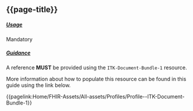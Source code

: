 ## {{page-title}}

<h5><ins>Usage</ins></h5>

<span class="mro-circle mandatory" title="Mandatory"></span> Mandatory


<h5><ins>Guidance</ins></h5>

A reference **MUST** be provided using the `ITK-Document-Bundle-1` resource.

More information about how to populate this resource can be found in this guide using the link below.

{{pagelink:Home/FHIR-Assets/All-assets/Profiles/Profile--ITK-Document-Bundle-1}}